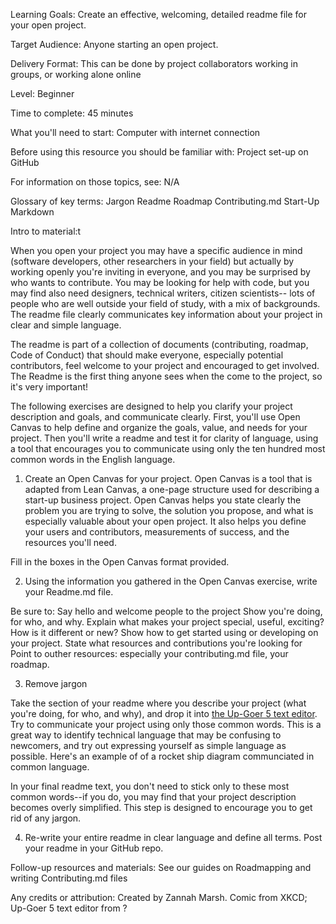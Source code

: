 Learning Goals:
Create an effective, welcoming, detailed readme file for your open project. 

Target Audience:
Anyone starting an open project.

Delivery Format:
This can be done by project collaborators working in groups, or working alone online

Level:
Beginner

Time to complete:
45 minutes


What you'll need to start:
Computer with internet connection

Before using this resource you should be familiar with:
Project set-up on GitHub

For information on those topics, see:
N/A

Glossary of key terms:
Jargon
Readme
Roadmap
Contributing.md
Start-Up
Markdown

Intro to material:t

When you open your project you may have a specific audience in mind (software developers, other researchers in your field) but actually by working openly you're inviting in everyone, and you may be surprised by who wants to contribute. You may be looking for help with code, but you may find also need designers, technical writers, citizen scientists-- lots of people who are well outside your field of study, with a mix of backgrounds. The readme file clearly communicates key information about your project in clear and simple language. 

The readme is part of a collection of documents (contributing, roadmap, Code of Conduct) that should make everyone, especially potential contributors, feel welcome to your project and encouraged to get involved. The Readme is the first thing anyone sees when the come to the project, so it's very important! 
  
The following exercises are designed to help you clarify your project description and goals, and communicate clearly. First, you'll use Open Canvas to help define and organize the goals, value, and needs for your project. Then you'll write a readme and test it for clarity of language, using a tool that encourages you to communicate using only the ten hundred most common words in the English language.  


1. Create an Open Canvas for your project. 
Open Canvas is a tool that is adapted from Lean Canvas, a one-page structure used for describing a start-up business project. Open Canvas helps you state clearly the problem you are trying to solve, the solution you propose, and what is especially valuable about your open project. It also helps you define your users and contributors, measurements of success, and the resources you'll need. 

Fill in the boxes in the Open Canvas format provided. 


2. Using the information you gathered in the Open Canvas exercise, write your Readme.md file.

Be sure to:
Say hello and welcome people to the project
Show you're doing, for who, and why. 
Explain what makes your project special, useful, exciting? How is it different or new?
Show how to get started using or developing on your project.
State what resources and contributions you're looking for
Point to outher resources: especially your contributing.md file, your roadmap.

3. Remove jargon

Take the section of your readme where you describe your project (what you're doing, for who, and why), and drop it into [the Up-Goer 5 text editor](http://splasho.com/upgoer5/). Try to communicate your project using only those common words. This is a great way to identify technical language that may be confusing to newcomers, and try out expressing yourself as simple language as possible. Here's an example of of a rocket ship diagram communciated in common language. 

In your final readme text, you don't need to stick only to these most common words--if you do, you may find that your project description becomes overly simplified. This step is designed to encourage you to get rid of any jargon. 

4. Re-write your entire readme in clear language and define all terms. Post your readme in your GitHub repo. 


Follow-up resources and materials:
See our guides on Roadmapping and writing Contributing.md files

Any credits or attribution:
Created by Zannah Marsh. Comic from XKCD; Up-Goer 5 text editor from ?








